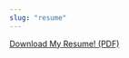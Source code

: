 ```yaml
---
slug: "resume"
---
```


<a href="/resume/Lina_Mei_Resume.pdf" target="_blank" rel="noopener noreferrer">Download My Resume! (PDF)</a>

<!-- ![Resume](/resume/Lina_Mei_Resume.pdf) -->